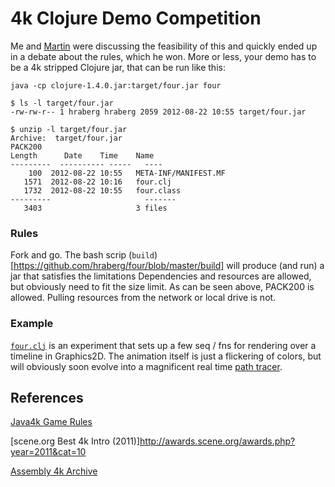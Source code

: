 # 4k Clojure Demo Competition


Me and [Martin](martinsprogrammingblog.blogspot.co.uk) were discussing the feasibility of this and quickly ended up in a debate about the rules, which he won.
More or less, your demo has to be a 4k stripped Clojure jar, that can be run like this:

    java -cp clojure-1.4.0.jar:target/four.jar four

    $ ls -l target/four.jar
    -rw-rw-r-- 1 hraberg hraberg 2059 2012-08-22 10:55 target/four.jar

    $ unzip -l target/four.jar
    Archive:  target/four.jar
    PACK200
    Length      Date    Time    Name
    ---------  ---------- -----   ----
        100  2012-08-22 10:55   META-INF/MANIFEST.MF
       1571  2012-08-22 10:16   four.clj
       1732  2012-08-22 10:55   four.class
    ---------                     -------
       3403                     3 files


### Rules

Fork and go. The bash scrip (`build`)[https://github.com/hraberg/four/blob/master/build] will produce (and run) a jar that satisfies the limitations
Dependencies and resources are allowed, but obviously need to fit the size limit. As can be seen above, PACK200 is allowed. Pulling resources from the network or local drive is not.


### Example

[`four.clj`](https://github.com/hraberg/four/blob/master/src/four.clj) is an experiment that sets up a few seq / fns for rendering over a timeline in Graphics2D.
The animation itself is just a flickering of colors, but will obviously soon evolve into a magnificent real time [path tracer](http://www.kevinbeason.com/smallpt/).


## References

[Java4k Game Rules](http://www.java4k.com/index.php?action=view&page=rulesjudg)

[scene.org Best 4k Intro (2011)]http://awards.scene.org/awards.php?year=2011&cat=10

[Assembly 4k Archive](http://archive.assembly.org/2011/4k-intro)
